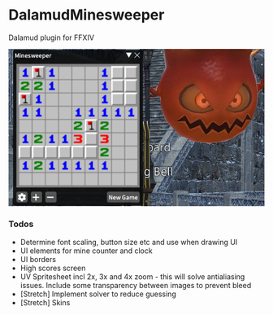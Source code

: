 # DalamudMinesweeper

Dalamud plugin for FFXIV

![Minesweeper plugin screenshot](/images/screenshot.png?raw=true "Minesweeper plugin screenshot")

### Todos
- Determine font scaling, button size etc and use when drawing UI
- UI elements for mine counter and clock
- UI borders
- High scores screen
- UV Spritesheet incl 2x, 3x and 4x zoom - this will solve antialiasing issues. Include some transparency between images to prevent bleed
- [Stretch] Implement solver to reduce guessing
- [Stretch] Skins
